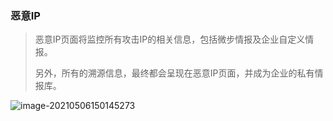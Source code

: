 ### 恶意IP

> 恶意IP页面将监控所有攻击IP的相关信息，包括微步情报及企业自定义情报。
>
> 另外，所有的溯源信息，最终都会呈现在恶意IP页面，并成为企业的私有情报库。



![image-20210506150145273](https://hfish.cn-bj.ufileos.com/images/image-20210506150145273.png)

### 
